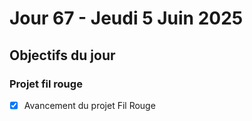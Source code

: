 # Jour 67 - Jeudi 5 Juin 2025

## Objectifs du jour

### Projet fil rouge

- [x] Avancement du projet Fil Rouge

